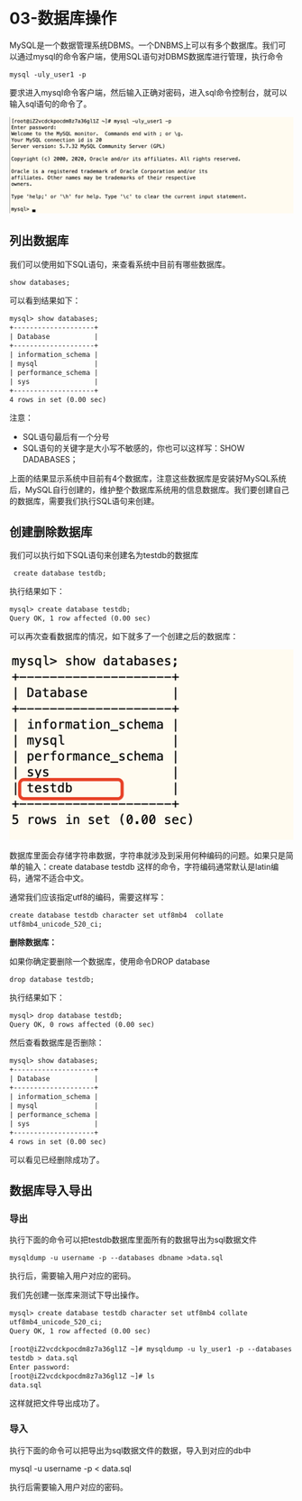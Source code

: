 # 03-数据库操作


MySQL是一个数据管理系统DBMS。一个DNBMS上可以有多个数据库。我们可以通过mysql的命令客户端，使用SQL语句对DBMS数据库进行管理，执行命令

```
mysql -uly_user1 -p
```
 要求进入mysql命令客户端，然后输入正确对密码，进入sql命令控制台，就可以输入sql语句的命令了。

![](_v_images/20201203091309816_249180196.png)



## 列出数据库


我们可以使用如下SQL语句，来查看系统中目前有哪些数据库。

```
show databases;
```

可以看到结果如下：

```
mysql> show databases;
+--------------------+
| Database           |
+--------------------+
| information_schema |
| mysql              |
| performance_schema |
| sys                |
+--------------------+
4 rows in set (0.00 sec)
```

注意：

- SQL语句最后有一个分号
- SQL语句的关键字是大小写不敏感的，你也可以这样写：SHOW DADABASES；

上面的结果显示系统中目前有4个数据库，注意这些数据库是安装好MySQL系统后，MySQL自行创建的，维护整个数据库系统用的信息数据库。我们要创建自己的数据库，需要我们执行SQL语句来创建。



## 创建删除数据库


我们可以执行如下SQL语句来创建名为testdb的数据库

```
 create database testdb;
```
执行结果如下：

```
mysql> create database testdb;
Query OK, 1 row affected (0.00 sec)
```

可以再次查看数据库的情况，如下就多了一个创建之后的数据库：

![](_v_images/20201203092236203_378442522.png)


数据库里面会存储字符串数据，字符串就涉及到采用何种编码的问题。如果只是简单的输入：create database testdb 这样的命令，字符编码通常默认是latin编码，通常不适合中文。

通常我们应该指定utf8的编码，需要这样写：

```
create database testdb character set utf8mb4  collate utf8mb4_unicode_520_ci;
```


**删除数据库：**


如果你确定要删除一个数据库，使用命令DROP database

```
drop database testdb;
```

执行结果如下：

```
mysql> drop database testdb;
Query OK, 0 rows affected (0.00 sec)
```

然后查看数据库是否删除：

```
mysql> show databases;
+--------------------+
| Database           |
+--------------------+
| information_schema |
| mysql              |
| performance_schema |
| sys                |
+--------------------+
4 rows in set (0.00 sec)
```

可以看见已经删除成功了。



## 数据库导入导出 


### 导出

执行下面的命令可以把testdb数据库里面所有的数据导出为sql数据文件

```
mysqldump -u username -p --databases dbname >data.sql
```

执行后，需要输入用户对应的密码。


我们先创建一张库来测试下导出操作。

```
mysql> create database testdb character set utf8mb4 collate utf8mb4_unicode_520_ci;
Query OK, 1 row affected (0.00 sec)

[root@iZ2vcdckpocdm8z7a36gl1Z ~]# mysqldump -u ly_user1 -p --databases testdb > data.sql
Enter password: 
[root@iZ2vcdckpocdm8z7a36gl1Z ~]# ls
data.sql
```

这样就把文件导出成功了。



### 导入

执行下面的命令可以把导出为sql数据文件的数据，导入到对应的db中

mysql -u username -p < data.sql

执行后需要输入用户对应的密码。

